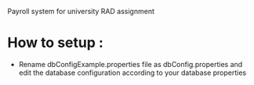 Payroll system for university RAD assignment

# How to setup : 
- Rename dbConfigExample.properties file as dbConfig.properties and edit the database configuration according to your database properties
